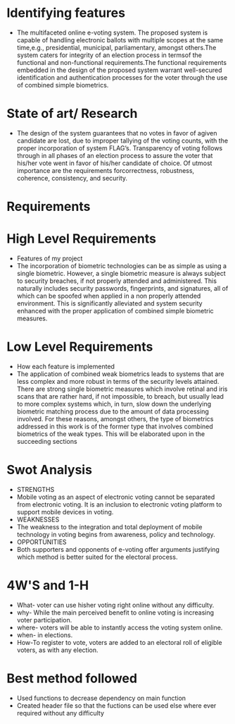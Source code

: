 # Identifying features
* The multifaceted online e-voting system. The proposed system is capable of handling electronic ballots with multiple scopes at the same time,e.g., presidential, municipal, parliamentary, amongst others.The system caters for integrity of an election process in termsof the functional and non-functional requirements.The functional requirements embedded in the design of the proposed system warrant well-secured identification and authentication processes for the voter through the use of combined simple biometrics.
# State of art/ Research
* The design of the system guarantees that no votes in favor of agiven candidate are lost, due to improper tallying of the voting counts, with the proper incorporation of system FLAG’s. Transparency of voting follows through in all phases of an election process to assure the voter that his/her vote went in favor of his/her candidate of choice. Of utmost importance are the requirements forcorrectness, robustness, coherence, consistency, and security.
# Requirements
# High Level Requirements
* Features of my project
* The incorporation of biometric technologies can be as simple as using a single biometric. However, a single biometric measure is always subject to security breaches, if not properly attended and administered. This naturally includes security passwords, fingerprints, and signatures, all of which can be spoofed when applied in a non properly attended environment. This is significantly alleviated and system security enhanced with the proper application of combined simple biometric measures.
# Low Level Requirements
* How each feature is implemented
* The application of combined weak biometrics leads to systems that are less complex and more robust in terms of the security levels attained. There are strong single biometric measures which involve retinal and iris scans that are rather hard, if not impossible, to breach, but usually lead to more complex systems which, in turn, slow down the underlying biometric matching process due to the amount of data processing involved. For these reasons, amongst others, the type of biometrics addressed in this work is of the former type that involves combined biometrics of the weak types. This will be elaborated upon in the succeeding sections

# Swot Analysis
* STRENGTHS
* Mobile voting as an aspect of electronic voting cannot be separated from electronic voting. It is an inclusion to electronic voting platform to support mobile devices in voting.
* WEAKNESSES
* The weakness to the integration and total deployment of mobile technology in voting begins from awareness, policy and technology. 
* OPPORTUNITIES
* Both supporters and opponents of e-voting offer arguments justifying which method is better suited for the electoral process. 
# 4W'S and 1-H
* What- voter can use hisher voting right online without any difficulty. 
* why- While the main perceived benefit to online voting is increasing voter participation.
* where- voters will be able to instantly access the voting system online.
* when- in elections.
* How-To register to vote, voters are added to an electoral roll of eligible voters, as with any election.
# Best method followed
* Used functions to decrease dependency on main function
* Created header file so that the fuctions can be used else where ever required without any difficulty
